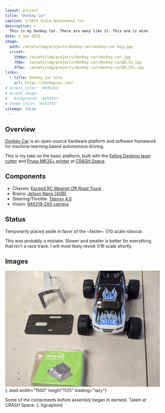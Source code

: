 ```yaml
---
layout: project
title: 'Donkey Car'
caption: 1/16th Scale Autonomous Car
description: >
  This is my Donkey Car. There are many like it. This one is mine.
date: 5 Jan 2022
image: 
  path: /assets/img/projects/donkey-car/donkey-car-big.jpg
  srcset:
    1500w: /assets/img/projects/donkey-car/donkey-car.jpg
    750w:  /assets/img/projects/donkey-car/donkey-car@0,5x.jpg
    375w:  /assets/img/projects/donkey-car/donkey-car@0,25x.jpg
links:
  - title: Donkey Car Site
    url: https://donkeycar.com/
# accent_color: '#4fb1ba'
# accent_image:
#   background: '#193747'
# theme_color: '#193747'
sitemap: false
---
```

<!--spacer to prevent header replacing title-->
## Overview
[Donkey Car](https://www.donkeycar.com/) is an open-source hardware platform and software framework for machine-learning based autonomous driving.

This is my take on the basic platform, built with the [Epliog Desktop laser cutter](http://crashspace.pbworks.com/w/page/32200358/Laser) and [Prusa MK3S+ printer](https://www.prusa3d.com/category/original-prusa-i3-mk3s/) at [CRASH Space](https://blog.crashspace.org/).

## Components
- Chassis: [Exceed RC Magnet Off Road Truck](https://www.nitrorcx.com/51c853-fireblue-24-ghz.html)
- Brains: [Jetson Nano (4GB)](https://developer.nvidia.com/embedded/jetson-nano-developer-kit)
- Steering/Throttle: [Teensy 4.0](https://www.pjrc.com/store/teensy40.html)
- Vision: [IMX219-200 camera](https://www.amazon.com/gp/product/B07T73PQQW)

## Status
Temporarily placed aside in favor of the ~faster~ 1/10 scale robocar.

This was probably a mistake. Slower and smaller is better for everything that isn't a race track. I will most likely revisit 1/16 scale shortly.

## Images
![components before](/assets/img/projects/donkey-car/donkey-car-before.jpg){:.lead width="1500" height"1125" loading="lazy"}

Some of the components before assembly began in earnest. Taken at CRASH Space.
{:.figcaption}
